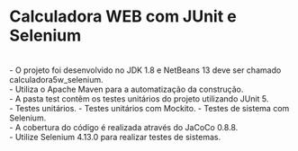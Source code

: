 # Calculadora WEB com JUnit e Selenium

<br>
- O projeto foi desenvolvido no JDK 1.8 e NetBeans 13 deve ser chamado calculadora5w_selenium.<br>
- Utiliza o Apache Maven para a automatização da construção.<br>
- A pasta test contêm os testes unitários do projeto utilizando JUnit 5.<br>
  - Testes unitários.  
  - Testes unitários com Mockito.  
  - Testes de sistema com Selenium.
<br>
- A cobertura do código é realizada através do JaCoCo 0.8.8.<br>
- Utilize Selenium 4.13.0 para realizar testes de sistemas.
